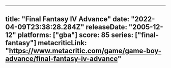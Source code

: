
---
title: "Final Fantasy IV Advance"
date: "2022-04-09T23:38:28.284Z"
releaseDate: "2005-12-12"
platforms: ["gba"]
score: 85
series: ["final-fantasy"]
metacriticLink: "https://www.metacritic.com/game/game-boy-advance/final-fantasy-iv-advance"
---
